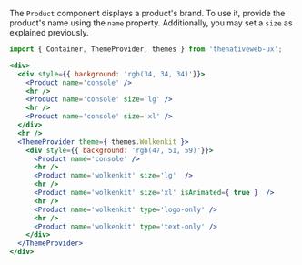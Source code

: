 The `Product` component displays a product's brand. To use it, provide the product's name using the `name` property. Additionally, you may set a `size` as explained previously.

```jsx
import { Container, ThemeProvider, themes } from 'thenativeweb-ux';

<div>
  <div style={{ background: 'rgb(34, 34, 34)'}}>
    <Product name='console' />
    <hr />
    <Product name='console' size='lg' />
    <hr />
    <Product name='console' size='xl' />
  </div>
  <hr />
  <ThemeProvider theme={ themes.Wolkenkit }>
    <div style={{ background: 'rgb(47, 51, 59)'}}>
      <Product name='console' />
      <hr />
      <Product name='wolkenkit' size='lg'  />
      <hr />
      <Product name='wolkenkit' size='xl' isAnimated={ true }  />
      <hr />
      <Product name='wolkenkit' type='logo-only' />
      <hr />
      <Product name='wolkenkit' type='text-only' />
    </div>
  </ThemeProvider>
</div>
```
